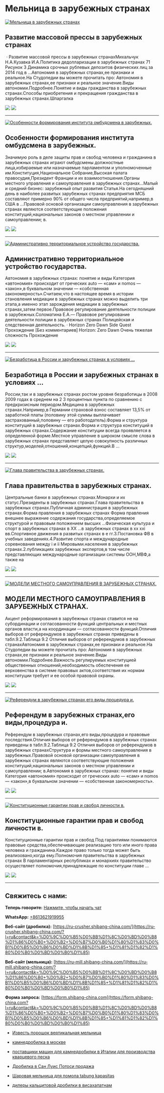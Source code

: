 # Мельница в зарубежных странах

<a href="https://swt.shibang-china.com/?l=ru&img&k=%D0%9C%D0%B5%D0%BB%D1%8C%D0%BD%D0%B8%D1%86%D0%B0+%D0%B2+%D0%B7%D0%B0%D1%80%D1%83%D0%B1%D0%B5%D0%B6%D0%BD%D1%8B%D1%85+%D1%81%D1%82%D1%80%D0%B0%D0%BD%D0%B0%D1%85" target="_blank">![Мельница в зарубежных странах](http://static.shibang-china.com/all-800x300/1114.jpg)</a>

## Развитие массовой прессы в зарубежных странах
&nbsp;&#0183;&#32;Развитие массовой прессы в зарубежных странахМихальчук Н.А.Кузавка И.А.Политика дедолларизации в зарубежных странах 71 Рисунок 3 Динамика срочных рублевых депозитов физических лиц за 2014 год в …Автономия в зарубежных странах,ее признаки и реальное.На Студопедии вы можете прочитать про: Автономия в зарубежных странах,ее признаки и реальное значение.Виды автономии.Подробнее.Понятие и виды гражданства в зарубежных странах.Способы приобретения и прекращения гражданства в зарубежных странах.Шпаргалка


<a href="https://whatsapp.shibangsoft.com/WhatsApp.php" target="_blank" title="WhatsApp">![](http://static.shibang-china.com/icon/whatsapp.png)</a> <a href="https://swt.shibang-china.com/?l=ru&icon&k=%D0%9C%D0%B5%D0%BB%D1%8C%D0%BD%D0%B8%D1%86%D0%B0+%D0%B2+%D0%B7%D0%B0%D1%80%D1%83%D0%B1%D0%B5%D0%B6%D0%BD%D1%8B%D1%85+%D1%81%D1%82%D1%80%D0%B0%D0%BD%D0%B0%D1%85" target="_blank">![](http://static.shibang-china.com/icon/chat-ru.png)</a>

---

<a href="https://swt.shibang-china.com/?l=ru&img&k=%D0%9C%D0%B5%D0%BB%D1%8C%D0%BD%D0%B8%D1%86%D0%B0+%D0%B2+%D0%B7%D0%B0%D1%80%D1%83%D0%B1%D0%B5%D0%B6%D0%BD%D1%8B%D1%85+%D1%81%D1%82%D1%80%D0%B0%D0%BD%D0%B0%D1%85" target="_blank">![Особенности формирования института омбудсмена в зарубежных.](http://static.shibang-china.com/all-800x300/1058.jpg)</a>

## Особенности формирования института омбудсмена в зарубежных.
Значимую роль в деле защиты прав и свобод человека и гражданина в зарубежных странах играют омбудсмены должностные лица,избираемые или назначаемые парламентом и уполномоченные им.Конституция,Национальное Собрание,Высокая палата правосудия,Президент Франции и их взаимоотношения.Органы местного управления и самоуправления в зарубежных странах…Малый и средний бизнес: зарубежный опыт развития Статья.На сегодняшний день в наиболее развитых зарубежных странах предприятия МСБ составляют примерно 90% от общего числа предприятий,например,в США в …Правовой основой организации самоуправления в зарубежных странах являются соответствующие положения конституций,национальных законов о местном управлении и самоуправлении; в.


<a href="https://whatsapp.shibangsoft.com/WhatsApp.php" target="_blank" title="WhatsApp">![](http://static.shibang-china.com/icon/whatsapp.png)</a> <a href="https://swt.shibang-china.com/?l=ru&icon&k=%D0%9C%D0%B5%D0%BB%D1%8C%D0%BD%D0%B8%D1%86%D0%B0+%D0%B2+%D0%B7%D0%B0%D1%80%D1%83%D0%B1%D0%B5%D0%B6%D0%BD%D1%8B%D1%85+%D1%81%D1%82%D1%80%D0%B0%D0%BD%D0%B0%D1%85" target="_blank">![](http://static.shibang-china.com/icon/chat-ru.png)</a>

---

<a href="https://swt.shibang-china.com/?l=ru&img&k=%D0%9C%D0%B5%D0%BB%D1%8C%D0%BD%D0%B8%D1%86%D0%B0+%D0%B2+%D0%B7%D0%B0%D1%80%D1%83%D0%B1%D0%B5%D0%B6%D0%BD%D1%8B%D1%85+%D1%81%D1%82%D1%80%D0%B0%D0%BD%D0%B0%D1%85" target="_blank">![Административно территориальное устройство государства.](http://static.shibang-china.com/all-800x300/174.jpg)</a>

## Административно территориальное устройство государства.
Автономия в зарубежных странах: понятие и виды Категория &#171;автономия&#187; происходит от греческих auto — &#171;сам&#187; и nomos — &#171;закон&#187;,в буквальном значении — &#171;собственная закономерность&#187;.Считаем,что в настоящее время в истории становления медиации в зарубежных странах можно выделить три этапа,а именно этап зарождения медиации в зарубежных странах,затем первое.Правовое регулирование деятельности полиции в зарубежных.Соломатина Е.А.— Правовое регулирование деятельности полиции в зарубежных странах Полицейская и следственная деятельность.&nbsp;&#0183;&#32;Horizon Zero Dawn Side Quest Прохождение [Без комментариев] Horizon: Zero Dawn Очень тяжелая сложность Прохождение


<a href="https://whatsapp.shibangsoft.com/WhatsApp.php" target="_blank" title="WhatsApp">![](http://static.shibang-china.com/icon/whatsapp.png)</a> <a href="https://swt.shibang-china.com/?l=ru&icon&k=%D0%9C%D0%B5%D0%BB%D1%8C%D0%BD%D0%B8%D1%86%D0%B0+%D0%B2+%D0%B7%D0%B0%D1%80%D1%83%D0%B1%D0%B5%D0%B6%D0%BD%D1%8B%D1%85+%D1%81%D1%82%D1%80%D0%B0%D0%BD%D0%B0%D1%85" target="_blank">![](http://static.shibang-china.com/icon/chat-ru.png)</a>

---

<a href="https://swt.shibang-china.com/?l=ru&img&k=%D0%9C%D0%B5%D0%BB%D1%8C%D0%BD%D0%B8%D1%86%D0%B0+%D0%B2+%D0%B7%D0%B0%D1%80%D1%83%D0%B1%D0%B5%D0%B6%D0%BD%D1%8B%D1%85+%D1%81%D1%82%D1%80%D0%B0%D0%BD%D0%B0%D1%85" target="_blank">![Безработица в России и зарубежных странах в условиях …](http://static.shibang-china.com/all-800x300/1394.jpg)</a>

## Безработица в России и зарубежных странах в условиях …
России,так и в зарубежных странах ростом уровня безработицы в 2008 2009 годах в среднем на 2 3 процентных пункта по сравнению с предкризисным периодом.Медицина в зарубежных странах.Например,в Герма&#173;нии страховой взнос составляет 13,5% от заработной платы (половину этой суммы выплачивает застрахованный,половину — его работода&#173;тель).Форма и структура конституций в зарубежных странах.Форма и структура конституций в зарубежных странах.Содержание конституции всегда проявляется в определенной форме.Местное управление в широком смысле слова в зарубежных странах представляет целую совокупность различных структур,моделей,отношений,концепций,функций.В …


<a href="https://whatsapp.shibangsoft.com/WhatsApp.php" target="_blank" title="WhatsApp">![](http://static.shibang-china.com/icon/whatsapp.png)</a> <a href="https://swt.shibang-china.com/?l=ru&icon&k=%D0%9C%D0%B5%D0%BB%D1%8C%D0%BD%D0%B8%D1%86%D0%B0+%D0%B2+%D0%B7%D0%B0%D1%80%D1%83%D0%B1%D0%B5%D0%B6%D0%BD%D1%8B%D1%85+%D1%81%D1%82%D1%80%D0%B0%D0%BD%D0%B0%D1%85" target="_blank">![](http://static.shibang-china.com/icon/chat-ru.png)</a>

---

<a href="https://swt.shibang-china.com/?l=ru&img&k=%D0%9C%D0%B5%D0%BB%D1%8C%D0%BD%D0%B8%D1%86%D0%B0+%D0%B2+%D0%B7%D0%B0%D1%80%D1%83%D0%B1%D0%B5%D0%B6%D0%BD%D1%8B%D1%85+%D1%81%D1%82%D1%80%D0%B0%D0%BD%D0%B0%D1%85" target="_blank">![Глава правительства в зарубежных странах.](http://static.shibang-china.com/all-800x300/23.jpg)</a>

## Глава правительства в зарубежных странах.
Центральные банки в зарубежных странах.Монархи и их статус.Президенты в зарубежных странах.Глава правительства в зарубежных странах.Публичная администрация в зарубежных странах.Форма правления в зарубежных странах Форма правления внешнее выражение содержания государства,определяемое структурой и правовым положением высших …Физическая культура и спорт в зарубежных странах в XX …в зарубежных странах в xx xxi вв.Спортивное движения в развитых странах в е гг.3.Постановка ФВ в учебных заведениях.4.Развитие спорта и международные соревнования между i и ii Мировыми.населения в зарубежных странах.2.публикациях зарубежных экспертов,в том числе представляющих международные организации системы ООН,МВФ,а также на


<a href="https://whatsapp.shibangsoft.com/WhatsApp.php" target="_blank" title="WhatsApp">![](http://static.shibang-china.com/icon/whatsapp.png)</a> <a href="https://swt.shibang-china.com/?l=ru&icon&k=%D0%9C%D0%B5%D0%BB%D1%8C%D0%BD%D0%B8%D1%86%D0%B0+%D0%B2+%D0%B7%D0%B0%D1%80%D1%83%D0%B1%D0%B5%D0%B6%D0%BD%D1%8B%D1%85+%D1%81%D1%82%D1%80%D0%B0%D0%BD%D0%B0%D1%85" target="_blank">![](http://static.shibang-china.com/icon/chat-ru.png)</a>

---

<a href="https://swt.shibang-china.com/?l=ru&img&k=%D0%9C%D0%B5%D0%BB%D1%8C%D0%BD%D0%B8%D1%86%D0%B0+%D0%B2+%D0%B7%D0%B0%D1%80%D1%83%D0%B1%D0%B5%D0%B6%D0%BD%D1%8B%D1%85+%D1%81%D1%82%D1%80%D0%B0%D0%BD%D0%B0%D1%85" target="_blank">![МОДЕЛИ МЕСТНОГО САМОУПРАВЛЕНИЯ В ЗАРУБЕЖНЫХ СТРАНАХ.](http://static.shibang-china.com/all-800x300/1263.jpg)</a>

## МОДЕЛИ МЕСТНОГО САМОУПРАВЛЕНИЯ В ЗАРУБЕЖНЫХ СТРАНАХ.
Акцент реформирования в зарубежных странах ставится не на субординации и согласованности функций центральных и местных органов власти,а на координации — согласованности функций.Отличия выборов от референдумов в зарубежных странах приведены в табл.9.2.Таблица 9.2 Отличия выборов от референдумов в зарубежных странахАвтономия в зарубежных странах,ее признаки и реальное.На Студопедии вы можете прочитать про: Автономия в зарубежных странах,ее признаки и реальное значение.Виды автономии.Подробнее.Важность регулируемых конституцией общественных отношений,необходимость обеспечения ее верховенства в системе правовых актов,соответствия их нормам конституции требует и ее особой правовой охраны.


<a href="https://whatsapp.shibangsoft.com/WhatsApp.php" target="_blank" title="WhatsApp">![](http://static.shibang-china.com/icon/whatsapp.png)</a> <a href="https://swt.shibang-china.com/?l=ru&icon&k=%D0%9C%D0%B5%D0%BB%D1%8C%D0%BD%D0%B8%D1%86%D0%B0+%D0%B2+%D0%B7%D0%B0%D1%80%D1%83%D0%B1%D0%B5%D0%B6%D0%BD%D1%8B%D1%85+%D1%81%D1%82%D1%80%D0%B0%D0%BD%D0%B0%D1%85" target="_blank">![](http://static.shibang-china.com/icon/chat-ru.png)</a>

---

<a href="https://swt.shibang-china.com/?l=ru&img&k=%D0%9C%D0%B5%D0%BB%D1%8C%D0%BD%D0%B8%D1%86%D0%B0+%D0%B2+%D0%B7%D0%B0%D1%80%D1%83%D0%B1%D0%B5%D0%B6%D0%BD%D1%8B%D1%85+%D1%81%D1%82%D1%80%D0%B0%D0%BD%D0%B0%D1%85" target="_blank">![Референдум в зарубежных странах,его виды,процедура и.](http://static.shibang-china.com/all-800x300/1238.jpg)</a>

## Референдум в зарубежных странах,его виды,процедура и.
Референдум в зарубежных странах,его виды,процедура и правовые последствия.Отличия выборов от референдумов в зарубежных странах приведены в табл.9.2.Таблица 9.2 Отличия выборов от референдумов в зарубежных странахСтруктура и формы местного самоуправления в зарубежных.Правовой основой организации самоуправления в зарубежных странах являются соответствующие положения конституций,национальных законов о местном управлении и самоуправлении; в.Автономия в зарубежных странах: понятие и виды Категория &#171;автономия&#187; происходит от греческих auto — &#171;сам&#187; и nomos — &#171;закон&#187;,в буквальном значении — &#171;собственная закономерность&#187;.


<a href="https://whatsapp.shibangsoft.com/WhatsApp.php" target="_blank" title="WhatsApp">![](http://static.shibang-china.com/icon/whatsapp.png)</a> <a href="https://swt.shibang-china.com/?l=ru&icon&k=%D0%9C%D0%B5%D0%BB%D1%8C%D0%BD%D0%B8%D1%86%D0%B0+%D0%B2+%D0%B7%D0%B0%D1%80%D1%83%D0%B1%D0%B5%D0%B6%D0%BD%D1%8B%D1%85+%D1%81%D1%82%D1%80%D0%B0%D0%BD%D0%B0%D1%85" target="_blank">![](http://static.shibang-china.com/icon/chat-ru.png)</a>

---

<a href="https://swt.shibang-china.com/?l=ru&img&k=%D0%9C%D0%B5%D0%BB%D1%8C%D0%BD%D0%B8%D1%86%D0%B0+%D0%B2+%D0%B7%D0%B0%D1%80%D1%83%D0%B1%D0%B5%D0%B6%D0%BD%D1%8B%D1%85+%D1%81%D1%82%D1%80%D0%B0%D0%BD%D0%B0%D1%85" target="_blank">![Конституционные гарантии прав и свобод личности в.](http://static.shibang-china.com/all-800x300/732.jpg)</a>

## Конституционные гарантии прав и свобод личности в.
Конституционные гарантии прав и свобод Под гарантиями понимаются правовые средства,обеспечивающие реализацию того или иного права человека и гражданина.Каждое право только тогда может быть реализовано,когда ему.Полномочия правительства в зарубежных странах В парламентарных республиках и монархиях правительство осуществляет полномочия,принадлежащие по конституции главе …

<a href="https://whatsapp.shibangsoft.com/WhatsApp.php" target="_blank" title="WhatsApp">![](http://static.shibang-china.com/icon/whatsapp.png)</a> <a href="https://swt.shibang-china.com/?l=ru&icon&k=%D0%9C%D0%B5%D0%BB%D1%8C%D0%BD%D0%B8%D1%86%D0%B0+%D0%B2+%D0%B7%D0%B0%D1%80%D1%83%D0%B1%D0%B5%D0%B6%D0%BD%D1%8B%D1%85+%D1%81%D1%82%D1%80%D0%B0%D0%BD%D0%B0%D1%85" target="_blank">![](http://static.shibang-china.com/icon/chat-ru.png)</a>

---
## Свяжитесь с нами:

**Теперь говорите:** [Нажмите, чтобы начать чат](https://swt.shibang-china.com?l=ru&contact&k=%D0%9C%D0%B5%D0%BB%D1%8C%D0%BD%D0%B8%D1%86%D0%B0+%D0%B2+%D0%B7%D0%B0%D1%80%D1%83%D0%B1%D0%B5%D0%B6%D0%BD%D1%8B%D1%85+%D1%81%D1%82%D1%80%D0%B0%D0%BD%D0%B0%D1%85)

**WhatsApp:**  [+8613621919955](https://whatsapp.shibangsoft.com/WhatsApp.php)

**Веб-сайт (дробилка):** [https://ru-crusher.shibang-china.com/](https://ru-crusher.shibang-china.com/?l=ru&contact&k=%D0%9C%D0%B5%D0%BB%D1%8C%D0%BD%D0%B8%D1%86%D0%B0+%D0%B2+%D0%B7%D0%B0%D1%80%D1%83%D0%B1%D0%B5%D0%B6%D0%BD%D1%8B%D1%85+%D1%81%D1%82%D1%80%D0%B0%D0%BD%D0%B0%D1%85)

**Веб-сайт (мельница):** [https://ru-mill.shibang-china.com/](https://ru-mill.shibang-china.com/?l=ru&contact&k=%D0%9C%D0%B5%D0%BB%D1%8C%D0%BD%D0%B8%D1%86%D0%B0+%D0%B2+%D0%B7%D0%B0%D1%80%D1%83%D0%B1%D0%B5%D0%B6%D0%BD%D1%8B%D1%85+%D1%81%D1%82%D1%80%D0%B0%D0%BD%D0%B0%D1%85)

**Форма запроса:** [https://form.shibang-china.com](https://form.shibang-china.com?l=ru&contact&k=%D0%9C%D0%B5%D0%BB%D1%8C%D0%BD%D0%B8%D1%86%D0%B0+%D0%B2+%D0%B7%D0%B0%D1%80%D1%83%D0%B1%D0%B5%D0%B6%D0%BD%D1%8B%D1%85+%D1%81%D1%82%D1%80%D0%B0%D0%BD%D0%B0%D1%85)

* [Известь порошок вертикальная мельница](../124/%D0%98%D0%B7%D0%B2%D0%B5%D1%81%D1%82%D1%8C%20%D0%BF%D0%BE%D1%80%D0%BE%D1%88%D0%BE%D0%BA%20%D0%B2%D0%B5%D1%80%D1%82%D0%B8%D0%BA%D0%B0%D0%BB%D1%8C%D0%BD%D0%B0%D1%8F%20%D0%BC%D0%B5%D0%BB%D1%8C%D0%BD%D0%B8%D1%86%D0%B0.md)

* [камнедробилка в москве](../123/%D0%BA%D0%B0%D0%BC%D0%BD%D0%B5%D0%B4%D1%80%D0%BE%D0%B1%D0%B8%D0%BB%D0%BA%D0%B0%20%D0%B2%20%D0%BC%D0%BE%D1%81%D0%BA%D0%B2%D0%B5.md)

* [поставщики машин для камнедробилки в Италии для производства кварцевого песка](../122/%D0%BF%D0%BE%D1%81%D1%82%D0%B0%D0%B2%D1%89%D0%B8%D0%BA%D0%B8%20%D0%BC%D0%B0%D1%88%D0%B8%D0%BD%20%D0%B4%D0%BB%D1%8F%20%D0%BA%D0%B0%D0%BC%D0%BD%D0%B5%D0%B4%D1%80%D0%BE%D0%B1%D0%B8%D0%BB%D0%BA%D0%B8%20%D0%B2%20%D0%98%D1%82%D0%B0%D0%BB%D0%B8%D0%B8%20%D0%B4%D0%BB%D1%8F%20%D0%BF%D1%80%D0%BE%D0%B8%D0%B7%D0%B2%D0%BE%D0%B4%D1%81%D1%82%D0%B2%D0%B0%20%D0%BA%D0%B2%D0%B0%D1%80%D1%86%D0%B5%D0%B2%D0%BE%D0%B3%D0%BE%20%D0%BF%D0%B5%D1%81%D0%BA%D0%B0.md)

* [Дробилка в Сан Луис Потоси продажа](../125/%D0%94%D1%80%D0%BE%D0%B1%D0%B8%D0%BB%D0%BA%D0%B0%20%D0%B2%20%D0%A1%D0%B0%D0%BD%20%D0%9B%D1%83%D0%B8%D1%81%20%D0%9F%D0%BE%D1%82%D0%BE%D1%81%D0%B8%20%D0%BF%D1%80%D0%BE%D0%B4%D0%B0%D0%B6%D0%B0.md)

* [Шаровая мельница для помола tabung kapasitas](../121/%D0%A8%D0%B0%D1%80%D0%BE%D0%B2%D0%B0%D1%8F%20%D0%BC%D0%B5%D0%BB%D1%8C%D0%BD%D0%B8%D1%86%D0%B0%20%D0%B4%D0%BB%D1%8F%20%D0%BF%D0%BE%D0%BC%D0%BE%D0%BB%D0%B0%20tabung%20kapasitas.md)

* [дилеры кальцитовой дробилки в висахапатнам](../123/%D0%B4%D0%B8%D0%BB%D0%B5%D1%80%D1%8B%20%D0%BA%D0%B0%D0%BB%D1%8C%D1%86%D0%B8%D1%82%D0%BE%D0%B2%D0%BE%D0%B9%20%D0%B4%D1%80%D0%BE%D0%B1%D0%B8%D0%BB%D0%BA%D0%B8%20%D0%B2%20%D0%B2%D0%B8%D1%81%D0%B0%D1%85%D0%B0%D0%BF%D0%B0%D1%82%D0%BD%D0%B0%D0%BC.md)